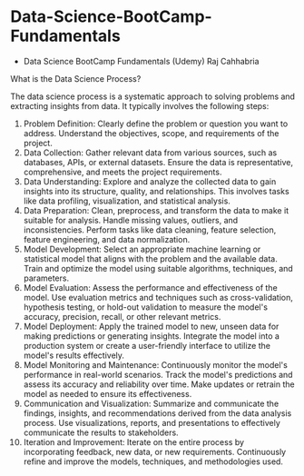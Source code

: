 # Data-Science-BootCamp-Fundamentals
- Data Science BootCamp Fundamentals (Udemy) Raj Cahhabria

What is the  Data Science Process?

The data science process is a systematic approach to solving problems and extracting insights from data. It typically involves the following steps:

1. Problem Definition: Clearly define the problem or question you want to address. Understand the objectives, scope, and requirements of the project.
 2. Data Collection: Gather relevant data from various sources, such as databases, APIs, or external datasets. Ensure the data is representative, comprehensive, and meets the project requirements.
 3. Data Understanding: Explore and analyze the collected data to gain insights into its structure, quality, and relationships. This involves tasks like data profiling, visualization, and statistical analysis.
 4. Data Preparation: Clean, preprocess, and transform the data to make it suitable for analysis. Handle missing values, outliers, and inconsistencies. Perform tasks like data cleaning, feature selection, feature engineering, and data normalization.
 5. Model Development: Select an appropriate machine learning or statistical model that aligns with the problem and the available data. Train and optimize the model using suitable algorithms, techniques, and parameters.
 6. Model Evaluation: Assess the performance and effectiveness of the model. Use evaluation metrics and techniques such as cross-validation, hypothesis testing, or hold-out validation to measure the model's accuracy, precision, recall, or other relevant metrics.
 7. Model Deployment: Apply the trained model to new, unseen data for making predictions or generating insights. Integrate the model into a production system or create a user-friendly interface to utilize the model's results effectively.
 8. Model Monitoring and Maintenance: Continuously monitor the model's performance in real-world scenarios. Track the model's predictions and assess its accuracy and reliability over time. Make updates or retrain the model as needed to ensure its effectiveness.
 9. Communication and Visualization: Summarize and communicate the findings, insights, and recommendations derived from the data analysis process. Use visualizations, reports, and presentations to effectively communicate the results to stakeholders.
 10. Iteration and Improvement: Iterate on the entire process by incorporating feedback, new data, or new requirements. Continuously refine and improve the models, techniques, and methodologies used.






